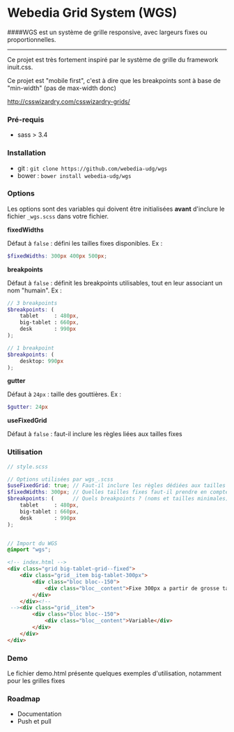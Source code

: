 Webedia Grid System (WGS)
===

####WGS est un système de grille responsive, avec largeurs fixes ou proportionnelles.

--- 

Ce projet est très fortement inspiré par le système de grille du framework inuit.css.

Ce projet est "mobile first", c'est à dire que les breakpoints sont à base de "min-width" (pas de max-width donc)

http://csswizardry.com/csswizardry-grids/

### Pré-requis

* sass > 3.4

### Installation

* git : ``git clone https://github.com/webedia-udg/wgs``
* bower : ``bower install webedia-udg/wgs``

### Options

Les options sont des variables qui doivent être initialisées **avant** d'inclure le fichier ``_wgs.scss`` dans votre fichier.

**fixedWidths**

Défaut à ``false`` : défini les tailles fixes disponibles. Ex : 

```scss
$fixedWidths: 300px 400px 500px;
```

**breakpoints**

Défaut à ``false`` : définit les breakpoints utilisables, tout en leur associant  un nom "humain". Ex :

```scss
// 3 breakpoints
$breakpoints: (
    tablet     : 480px,
    big-tablet : 660px,
    desk       : 990px
);

// 1 breakpoint
$breakpoints: (
    desktop: 990px
);
```

**gutter**

Défaut à ``24px`` : taille des gouttières. Ex : 

```scss
$gutter: 24px
```

**useFixedGrid**

Défaut à ``false`` : faut-il inclure les règles liées aux tailles fixes

### Utilisation


```scss
// style.scss

// Options utilisées par wgs_.scss
$useFixedGrid: true; // Faut-il inclure les règles dédiées aux tailles fixes
$fixedWidths: 300px; // Quelles tailles fixes faut-il prendre en compte ?
$breakpoints: (      // Quels breakpoints ? (noms et tailles minimales)
    tablet     : 480px,
    big-tablet : 660px,
    desk       : 990px
);


// Import du WGS
@import "wgs";
```

```html
<!-- index.html -->
<div class="grid big-tablet-grid--fixed">
    <div class="grid__item big-tablet-300px">
        <div class="bloc bloc--150">
            <div class="bloc__content">Fixe 300px a partir de grosse tablette</div>
        </div>
    </div><!--
 --><div class="grid__item">
        <div class="bloc bloc--150">
            <div class="bloc__content">Variable</div>
        </div>
    </div>
</div>
```

### Demo

Le fichier demo.html présente quelques exemples d'utilisation, notamment pour les grilles fixes

### Roadmap

- Documentation
- Push et pull


